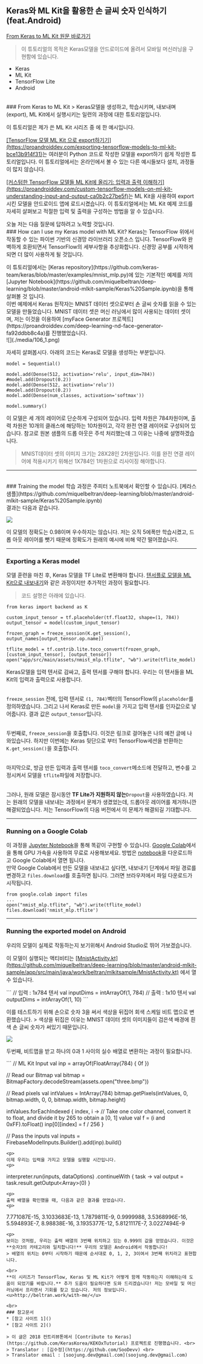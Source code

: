 ## Keras와 ML Kit을 활용한 손 글씨 숫자 인식하기(feat.Android)
[From Keras to ML Kit 원문 바로가기](https://proandroiddev.com/from-keras-to-ml-kit-eeaf578a01df)
> 이 튜토리얼의 목적은 Keras모델을 안드로이드에 올려서 모바일 머신러닝을 구현함에 있습니다.

* Keras
* ML Kit
* TensorFlow Lite
* Android

<br>
### From Keras to ML Kit
> Keras모델을 생성하고, 학습시키며, 내보내며(export), ML Kit에서 실행시키는 일련의 과정에 대한 튜토리얼입니다.

<p>
이 튜토리얼은 제가 쓴 ML Kit 시리즈 중 에 한 예시입니다.
<p>
<u>[TensorFlow 모델 ML Kit 으로 export하기기](https://proandroiddev.com/exporting-tensorflow-models-to-ml-kit-bce13b914f31)</u>는 여러분이 Python 코드로 작성한 모델을 export하기 쉽게 작성한 튜토리얼입니다. 이 튜토리얼에서는 온라인에서 볼 수 있는 다른 예시들보다 설치, 과정들이 많지 않습니다.

<p>
<u>[커스텀한 TensorFlow 모델들 ML Kit에 올리기: 입력과 출력 이해하기](https://proandroiddev.com/custom-tensorflow-models-on-ml-kit-understanding-input-and-output-ca0b2c27be5f)</u>는 ML Kit을 사용하여 export시킨 모델을 안드로이드 앱에 로드시켰습니다. 이 튜토리얼에서는 ML Kit 예제 코드를 자세히 살펴보고 적절한 입력 및 출력을 구성하는 방법을 알 수 있습니다.

<p>
오늘 저는 다음 질문에 답하려고 노력할 것입니다.

<br>
### How can I use my Keras model with ML Kit?
Keras는 TensorFlow 위에서 작동할 수 있는 파이썬 기반의 신경망 라이브러리 오픈소스 입니다. TensorFlow와 완벽하게 호환되면서 TensorFlow의 세부사항을 추상화합니다. 신경망 공부를 시작하게 되면 더 많이 사용하게 될 것입니다.

<p>
이 튜토리얼에서는 [Keras repository](https://github.com/keras-team/keras/blob/master/examples/mnist_mlp.py)에 있는 기본적인 예제를 저의 [Jupyter Notebook](https://github.com/miquelbeltran/deep-learning/blob/master/android-mlkit-sample/Keras%20Sample.ipynb)을 통해 살펴볼 것 입니다.
<br>
이번 예제에서 Keras 원작자는 MNIST 데이터 셋으로부터 손 글씨 숫자를 읽을 수 있는 모델을 만들었습니다. MNIST 데이터 셋은 머신 러닝에서 많이 사용되는 데이터 셋이며, 저는 이것을 이용하여 [myFace Generator 프로젝트](https://proandroiddev.com/deep-learning-nd-face-generator-fa92ddbb8c4a)를 진행했었습니다.
<br>
![](./media/106_1.png)


자세히 살펴봅시다. 아래의 코드는 Keras로 모델을 생성하는 부분입니다.
```
model = Sequential()

model.add(Dense(512, activation='relu', input_dim=784))
#model.add(Dropout(0.2))
model.add(Dense(512, activation='relu'))
#model.add(Dropout(0.2))
model.add(Dense(num_classes, activation='softmax'))

model.summary()
```

이 모델은 세 개의 레이어로 단순하게 구성되어 있습니다. 입력 차원은 784차원이며, 출력 차원은 10개의 클래스에 해당하는 10차원이고, 각각 완전 연결 레이어로 구성되어 있습니다.
참고로 원본 샘플의 드롭 아웃은 주석 처리했는데 그 이유는 나중에 설명하겠습니다.
> MNIST데이터 셋의 이미지 크기는 28X28인 2차원입니다. 이를 완전 연결 레이어에 적용시키기 위해선 1X784인 1차원으로 리사이징 해야합니다.

---
<br>
### Training the model
학습 과정은 주피터 노트북에서 확인할 수 있습니다. [케라스 샘플](https://github.com/miquelbeltran/deep-learning/blob/master/android-mlkit-sample/Keras%20Sample.ipynb)
<br>
결과는 다음과 같습니다.

![](./media/106_2.png)

이 모델의 정확도는 0.98이며 우수하지는 않습니다. 저는 오직 5에폭만 학습시켰고, 드롭 아웃 레이어를 뺏기 때문에 정확도가 원래의 예시에 비해 약간 떨어졌습니다.

---

### Exporting a Keras model
모델 훈련을 마친 후, Keras 모델을 TF Lite로 변환해야 합니다. [텐서플로 모델을 ML Kit으로 내보내기](https://proandroiddev.com/exporting-tensorflow-models-to-ml-kit-bce13b914f31)와 같은 과정이지만 추가적인 과정이 필요합니다. <br>

> 코드 설명은 아래에 있습니다.

```
from keras import backend as K

custom_input_tensor = tf.placeholder(tf.float32, shape=(1, 784))
output_tensor = model(custom_input_tensor)

frozen_graph = freeze_session(K.get_session(), output_names[output_tensor.op.name])

tflite_model = tf.contrib.lite.toco_convert(frozen_graph,[custom_input_tensor], [output_tensor])
open("app/src/main/assets/nmist_mlp.tflite", "wb").write(tflite_model)
```

Keras모델을 입력 텐서로 감싸고, 출력 텐서를 구해야 합니다. 우리는 이 텐서들을 ML Kit의 입력과 출력으로 사용합니다.

<br>`freeze_session` 전에, 입력 텐서로 `(1, 784)`벡터의 TensorFlow의 `placeholder`를 정의하였습니다. 그리고 나서 Keras로 만든 `model`을 가지고 입력 텐서를 인자값으로 넣어줍니다. 결과 값은 `output_tensor`입니다.

<br>두번째로, `freeze_session`을 호출합니다. 이것은 링크로 걸어놓은 나의 예전 글에 나와있습니다. 하지만 이번에는 Keras 뒷단으로 부터 TensorFlow세션을 반환하는 `K.get_session()`을 호출합니다.

<br>마지막으로, 방금 만든 입력과 출력 텐서를 `toco_convert`메소드에 전달하고, 변수를 고정시켜서 모델을 ```tflite```파일에 저장합니다.

<br>그러나, 원래 모델은 잠시동안 **TF Lite가 지원하지 않는**`Dropout`을 사용하였습니다. 저는 원래의 모델을 내보내는 과정에서 문제가 생겼었는데, 드롭아웃 레이어를 제거하니깐 해결되었습니다. 저는 TensorFlow의 다음 버전에서 이 문제가 해결되길 기대합니다.

---


### Running on a Google Colab
이 과정을 [Jupyter Notebook](https://github.com/miquelbeltran/deep-learning/blob/master/android-mlkit-sample/Keras%20Sample.ipynb)을 통해 똑같이 구현할 수 있습니다. [Google Colab](https://colab.research.google.com/)에서 을 통해  GPU 가속을 사용하여 무료로 사용해보세요. 방법은 [notebook](https://github.com/miquelbeltran/deep-learning/blob/master/android-mlkit-sample/Keras%20Sample.ipynb)을 다운로드하고 Google Colab에서 열면 됩니다.
<br>
만약 Google Colab에서 만든 모델을 내보내고 싶다면, 내보내기 단계에서 파일 경로를 변경하고 `files.download`를 호출하면 됩니다. 그러면 브라우저에서 파일 다운로드가 시작됩니다.
<br>

```
from google.colab import files
...
open("nmist_mlp.tflite", "wb").write(tflite_model)
files.download('nmist_mlp.tflite')
```
---
### Running the exported model on Android
우리의 모델이 실제로 작동하는지 보기위해서 Android Studio로 뛰어 가보겠습니다.
<p>
이 모델이 실행되는 액티비티는 <u>[MnistActivity.kt](https://github.com/miquelbeltran/deep-learning/blob/master/android-mlkit-sample/app/src/main/java/work/beltran/mlkitsample/MnistActivity.kt)</u> 에서 열 수 있습니다.
<p>
```
// 입력 : 1x784 텐서
val inputDims = intArrayOf(1, 784)
// 출력 : 1x10 텐서
val outputDims = intArrayOf(1, 10)
```
<p>
이를 테스트하기 위해 손으로 숫자 3을 써서 색상을 뒤집어 회색 스케일 비트 맵으로 변환했습니다.
> 색상을 뒤집은 이유는 MNIST 데이터 셋의 이미지들이 검은색 배경에 흰색 손 글씨 숫자가 써있기 때문입니다.

![](./media/106_3.png)
<p>
두번째, 비트맵을 받고 하나의 0과 1 사이의 실수 배열로 변환하는 과정이 필요합니다.
<p>
```
// ML Kit Input
val inp = arrayOf(FloatArray(784) { 0f })

// Read our Bitmap
val bitmap = BitmapFactory.decodeStream(assets.open("three.bmp"))

// Read pixels
val intValues = IntArray(784)
bitmap.getPixels(intValues, 0, bitmap.width, 0, 0, bitmap.width, bitmap.height)

intValues.forEachIndexed { index, i ->
    // Take one color channel, convert it to float, and divide it by 265 to obtain a [0, 1] value
    val f = (i and 0xFF).toFloat()
    inp[0][index] = f / 256
}

// Pass the inputs
val inputs = FirebaseModelInputs.Builder().add(inp).build()
```
<p>
이제 우리는 입력을 가지고 모델을 실행할 시간입니다.
<p>
```
interpreter.run(inputs, dataOptions)
    .continueWith { task ->
         val output = task.result.getOutput<Array<FloatArray>>(0)
    }
```
<p>
출력 배열을 확인했을 때, 다음과 같은 결과를 얻었습니다.
<p>
```
7.771087E-15,
3.1033683E-13,
1.7879811E-9,
0.9999988,
3.5368996E-16,
5.594893E-7,
8.98838E-16,
3.1935377E-12,
5.8121117E-7,
3.0227494E-9
```
<p>
보이는 것처럼, 우리는 출력 배열의 3번째 위치하고 있는 0.999의 값을 얻었습니다. 이것은 **숫자3의 카테고리와 일치합니다!** 우리의 모델은 Android에서 작동합니다!
> 배열의 위치는 0부터 시작하기 때문에 순서대로 0, 1, 2, 3이여서 3번째 위치라고 표현합니다.

<br>
**이 시리즈가 TensorFlow, Keras 및 ML Kit가 어떻게 함께 작동하는지 이해하는데 도움이 되었기를 바랍니다.** 추가 도움이 필요하다면 도와 드리겠습니다! 저는 모바일 및 머신러닝에서 프리랜서 기회를 찾고 있습니다. 저의 정보입니다. <u>http://beltran.work/with-me/</u>

<br>
### 참고문서
* [참고 사이트 1]()
* [참고 사이트 2]()

> 이 글은 2018 컨트리뷰톤에서 [Contribute to Keras](https://github.com/KerasKorea/KEKOxTutorial) 프로젝트로 진행했습니다. <br>
> Translator : [김수정](https://github.com/SooDevv) <br>
> Translator email : [soojung.dev@gmail.com](soojung.dev@gmail.com)

